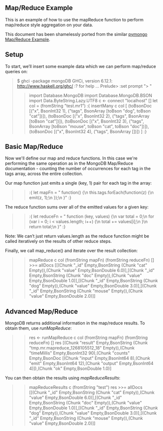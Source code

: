 Map/Reduce Example
------------------

This is an example of how to use the mapReduce function to perform
map/reduce style aggregation on your data.

This document has been shamelessly ported from the similar
[pymongo Map/Reduce Example](http://api.mongodb.org/python/1.4%2B/examples/map_reduce.html).

Setup
-----

To start, we’ll insert some example data which we can perform
map/reduce queries on:

> $ ghci -package mongoDB
> GHCi, version 6.12.1: http://www.haskell.org/ghc/  :? for help
> ...
> Prelude> :set prompt "> "
> > import Database.MongoDB
> > import Database.MongoDB.BSON
> > import Data.ByteString.Lazy.UTF8
> > c <- connect "localhost" []
> > let col = (fromString "test.mr1")
> > :{
> insertMany c col [
>       (toBsonDoc [("x", BsonInt32 1),
>                   ("tags", BsonArray [toBson "dog",
>                                       toBson "cat"])]),
>       (toBsonDoc [("x", BsonInt32 2),
>                   ("tags", BsonArray [toBson "cat"])]),
>       (toBsonDoc [("x", BsonInt32 3),
>                   ("tags", BsonArray [toBson "mouse",
>                                       toBson "cat",
>                                       toBson "doc"])]),
>       (toBsonDoc [("x", BsonInt32 4),
>                   ("tags", BsonArray [])])
> ]
> :}

Basic Map/Reduce
----------------

Now we'll define our map and reduce functions. In this case we're
performing the same operation as in the MongoDB Map/Reduce
documentation - counting the number of occurrences for each tag in the
tags array, across the entire collection.

Our map function just emits a single (key, 1) pair for each tag in the
array:

> > :{
> let mapFn = "
> function() {\n
>   this.tags.forEach(function(z) {\n
>     emit(z, 1);\n
>   });\n
> }"
> :}

The reduce function sums over all of the emitted values for a given
key:

> > :{
> let reduceFn = "
> function (key, values) {\n
>   var total = 0;\n
>   for (var i = 0; i < values.length; i++) {\n
>     total += values[i];\n
>   }\n
>   return total;\n
> }"
> :}

Note: We can’t just return values.length as the reduce function might
be called iteratively on the results of other reduce steps.

Finally, we call map_reduce() and iterate over the result collection:

> > mapReduce c col (fromString mapFn) (fromString reduceFn) [] >>= allDocs
> [[(Chunk "_id" Empty,BsonString (Chunk "cat" Empty)),(Chunk "value" Empty,BsonDouble 6.0)],[(Chunk "_id" Empty,BsonString (Chunk "doc" Empty)),(Chunk "value" Empty,BsonDouble 1.0)],[(Chunk "_id" Empty,BsonString (Chunk "dog" Empty)),(Chunk "value" Empty,BsonDouble 3.0)],[(Chunk "_id" Empty,BsonString (Chunk "mouse" Empty)),(Chunk "value" Empty,BsonDouble 2.0)]]

Advanced Map/Reduce
-------------------

MongoDB returns additional information in the map/reduce results. To
obtain them, use *runMapReduce*:

> > res <- runMapReduce c col (fromString mapFn) (fromString reduceFn) []
> > res
> [(Chunk "result" Empty,BsonString (Chunk "tmp.mr.mapreduce_1268105512_18" Empty)),(Chunk "timeMillis" Empty,BsonInt32 90),(Chunk "counts" Empty,BsonDoc [(Chunk "input" Empty,BsonInt64 8),(Chunk "emit" Empty,BsonInt64 12),(Chunk "output" Empty,BsonInt64 4)]),(Chunk "ok" Empty,BsonDouble 1.0)]

You can then obtain the results using *mapReduceResults*:

> > mapReduceResults c (fromString "test") res >>= allDocs
> [[(Chunk "_id" Empty,BsonString (Chunk "cat" Empty)),(Chunk "value" Empty,BsonDouble 6.0)],[(Chunk "_id" Empty,BsonString (Chunk "doc" Empty)),(Chunk "value" Empty,BsonDouble 1.0)],[(Chunk "_id" Empty,BsonString (Chunk "dog" Empty)),(Chunk "value" Empty,BsonDouble 3.0)],[(Chunk "_id" Empty,BsonString (Chunk "mouse" Empty)),(Chunk "value" Empty,BsonDouble 2.0)]]

